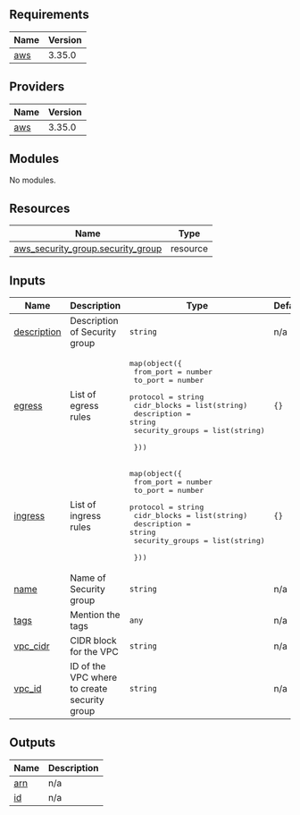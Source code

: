 ## Requirements

| Name | Version |
|------|---------|
| <a name="requirement_aws"></a> [aws](#requirement\_aws) | 3.35.0 |

## Providers

| Name | Version |
|------|---------|
| <a name="provider_aws"></a> [aws](#provider\_aws) | 3.35.0 |

## Modules

No modules.

## Resources

| Name | Type |
|------|------|
| [aws_security_group.security_group](https://registry.terraform.io/providers/hashicorp/aws/3.35.0/docs/resources/security_group) | resource |

## Inputs

| Name | Description | Type | Default | Required |
|------|-------------|------|---------|:--------:|
| <a name="input_description"></a> [description](#input\_description) | Description of Security group | `string` | n/a | yes |
| <a name="input_egress"></a> [egress](#input\_egress) | List of egress rules | <pre>map(object({<br>    from_port       = number<br>    to_port         = number<br>    protocol        = string<br>    cidr_blocks     = list(string)<br>    description     = string<br>    security_groups = list(string)<br><br>  }))</pre> | `{}` | no |
| <a name="input_ingress"></a> [ingress](#input\_ingress) | List of ingress rules | <pre>map(object({<br>    from_port       = number<br>    to_port         = number<br>    protocol        = string<br>    cidr_blocks     = list(string)<br>    description     = string<br>    security_groups = list(string)<br><br>  }))</pre> | `{}` | no |
| <a name="input_name"></a> [name](#input\_name) | Name of Security group | `string` | n/a | yes |
| <a name="input_tags"></a> [tags](#input\_tags) | Mention the tags | `any` | n/a | yes |
| <a name="input_vpc_cidr"></a> [vpc\_cidr](#input\_vpc\_cidr) | CIDR block for the VPC | `string` | n/a | yes |
| <a name="input_vpc_id"></a> [vpc\_id](#input\_vpc\_id) | ID of the VPC where to create security group | `string` | n/a | yes |

## Outputs

| Name | Description |
|------|-------------|
| <a name="output_arn"></a> [arn](#output\_arn) | n/a |
| <a name="output_id"></a> [id](#output\_id) | n/a |

